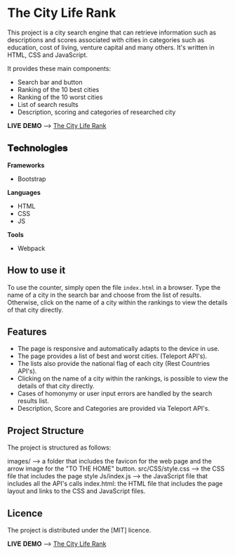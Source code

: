 # The City Life Rank
This project is a city search engine that can retrieve information such as descriptions and scores associated with cities in categories such as education, cost of living, venture capital and many others. It's written in HTML, CSS and JavaScript. 

It provides these main components:

- Search bar and button
- Ranking of the 10 best cities
- Ranking of the 10 worst cities
- List of search results
- Description, scoring and categories of researched city

𝐋𝐈𝐕𝐄 𝐃𝐄𝐌𝐎 --> [The City Life Rank](https://matteobattilani.github.io/city-life-rank)

## 𝐓𝐞𝐜𝐡𝐧𝐨𝐥𝐨𝐠𝐢𝐞𝐬

**Frameworks**
- Bootstrap

**Languages**
- HTML
- CSS
- JS

**Tools**
- Webpack

## How to use it

To use the counter, simply open the file `index.html` in a browser. Type the name of a city in the search bar and choose from the list of results. Otherwise, click on the name of a city within the rankings to view the details of that city directly.

## Features

- The page is responsive and automatically adapts to the device in use.
- The page provides a list of best and worst cities. (Teleport API's).
- The lists also provide the national flag of each city (Rest Countries API's).
- Clicking on the name of a city within the rankings, is possible to view the details of that city directly. 
- Cases of homonymy or user input errors are handled by the search results list.
- Description, Score and Categories are provided via Teleport API's.

## Project Structure

The project is structured as follows:

images/ --> a folder that includes the favicon for the web page and the arrow image for the "TO THE HOME" button.
src/CSS/style.css --> the CSS file that includes the page style
    Js/index.js --> the JavaScript file that includes all the API's calls
index.html: the HTML file that includes the page layout and links to the CSS and JavaScript files.

 



## Licence

The project is distributed under the [MIT] licence.

𝐋𝐈𝐕𝐄 𝐃𝐄𝐌𝐎 --> [The City Life Rank](https://matteobattilani.github.io/city-life-rank)
